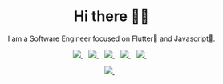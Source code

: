 <h1 align='center'>Hi there 👋🏾</h1>

<p align='center'>I am a Software Engineer focused on Flutter💙 and Javascript💛. </p>

<p align='center'>
<a href="https://wa.me/22961701427?text=Hello Jide, i got your contact from your Github repo.">
  <img src="https://img.shields.io/badge/WHATSAPP-%2325D366.svg?&style=for-the-badge&logo=whatsapp&logoColor=white" />
</a>&nbsp;&nbsp;
<a href="https://twitter.com/iamjideguru">
  <img src="https://img.shields.io/badge/twitter-%231DA1F2.svg?&style=for-the-badge&logo=twitter&logoColor=white" />
</a>&nbsp;&nbsp;
<a href="https://www.linkedin.com/in/festus-babajide-olusegun-b2b197128">
  <img src="https://img.shields.io/badge/linkedin-%230077B5.svg?&style=for-the-badge&logo=linkedin&logoColor=white" />
</a>&nbsp;&nbsp;
<a href="https://medium.com/@jideguru">
  <img src="https://img.shields.io/badge/medium-%2312100E.svg?&style=for-the-badge&logo=medium&logoColor=white" />
</a>&nbsp;&nbsp;
<a href="mailto:guruliciousjide@gmail.com">
  <img src="https://img.shields.io/badge/email me-%23D14836.svg?&style=for-the-badge&logo=gmail&logoColor=white" />
</a>&nbsp;&nbsp;
</p>
<p align='center'>
  <a href="https://stackoverflow.com/users/10835183/jideguru">
  <img src="https://img.shields.io/stackexchange/stackoverflow/r/10835183?style=for-the-badge" />
</a>&nbsp;&nbsp;
</p>
<!--
<img src="https://github-readme-stats.vercel.app/api?username=jideguru&&show_icons=true&title_color=ffffff&icon_color=bb2acf&text_color=daf7dc&bg_color=191919">
</p>
<p align='center'>
<a href="https://stackoverflow.com/users/10835183/jideguru"><img src="https://stackoverflow.com/users/flair/10835183.png" width="208" height="58" alt="profile for JideGuru at Stack Overflow, Q&amp;A for professional and enthusiast programmers" title="profile for JideGuru at Stack Overflow, Q&amp;A for professional and enthusiast programmers"></a>&nbsp;&nbsp;
</p>
-->
